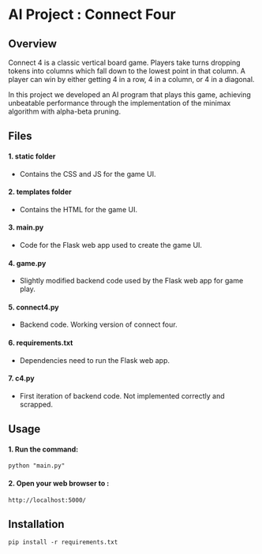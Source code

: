 # AI Project : Connect Four

## Overview 
Connect 4 is a classic vertical board game. Players take turns dropping tokens into columns which fall down to the lowest point in that column. A player can win by either getting 4 in a row, 4 in a column, or 4 in a diagonal.

In this project we developed an AI program that plays this game, achieving unbeatable performance through the implementation of the minimax algorithm with alpha-beta pruning.


## Files
#### 1. static folder
- Contains the CSS and JS for the game UI.
  
#### 2. templates folder
- Contains the HTML for the game UI.

#### 3. main.py
- Code for the Flask web app used to create the game UI.
   
#### 4. game.py
- Slightly modified backend code used by the Flask web app for game play.

#### 5. connect4.py 
- Backend code. Working version of connect four.
  
#### 6. requirements.txt
- Dependencies need to run the Flask web app.

#### 7. c4.py 
- First iteration of backend code. Not implemented correctly and scrapped.

## Usage
#### 1. Run the command:
    python "main.py"
#### 2. Open your web browser to :
    http://localhost:5000/    

## Installation
    pip install -r requirements.txt

